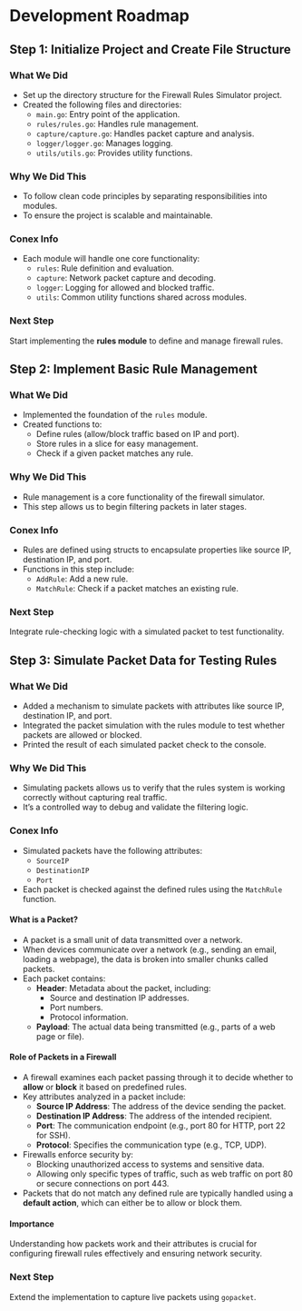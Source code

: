 # Development Roadmap

## Step 1: Initialize Project and Create File Structure
### What We Did
- Set up the directory structure for the Firewall Rules Simulator project.
- Created the following files and directories:
    - `main.go`: Entry point of the application.
    - `rules/rules.go`: Handles rule management.
    - `capture/capture.go`: Handles packet capture and analysis.
    - `logger/logger.go`: Manages logging.
    - `utils/utils.go`: Provides utility functions.

### Why We Did This
- To follow clean code principles by separating responsibilities into modules.
- To ensure the project is scalable and maintainable.

### Conex Info
- Each module will handle one core functionality:
    - `rules`: Rule definition and evaluation.
    - `capture`: Network packet capture and decoding.
    - `logger`: Logging for allowed and blocked traffic.
    - `utils`: Common utility functions shared across modules.

### Next Step
Start implementing the **rules module** to define and manage firewall rules.

## Step 2: Implement Basic Rule Management
### What We Did
- Implemented the foundation of the `rules` module.
- Created functions to:
  - Define rules (allow/block traffic based on IP and port).
  - Store rules in a slice for easy management.
  - Check if a given packet matches any rule.

### Why We Did This
- Rule management is a core functionality of the firewall simulator.
- This step allows us to begin filtering packets in later stages.

### Conex Info
- Rules are defined using structs to encapsulate properties like source IP, destination IP, and port.
- Functions in this step include:
  - `AddRule`: Add a new rule.
  - `MatchRule`: Check if a packet matches an existing rule.

### Next Step
Integrate rule-checking logic with a simulated packet to test functionality.

## Step 3: Simulate Packet Data for Testing Rules
### What We Did
- Added a mechanism to simulate packets with attributes like source IP, destination IP, and port.
- Integrated the packet simulation with the rules module to test whether packets are allowed or blocked.
- Printed the result of each simulated packet check to the console.

### Why We Did This
- Simulating packets allows us to verify that the rules system is working correctly without capturing real traffic.
- It’s a controlled way to debug and validate the filtering logic.

### Conex Info
- Simulated packets have the following attributes:
  - `SourceIP`
  - `DestinationIP`
  - `Port`
- Each packet is checked against the defined rules using the `MatchRule` function.
#### What is a Packet?
- A packet is a small unit of data transmitted over a network.
- When devices communicate over a network (e.g., sending an email, loading a webpage), the data is broken into smaller chunks called packets.
- Each packet contains:
  - **Header**: Metadata about the packet, including:
    - Source and destination IP addresses.
    - Port numbers.
    - Protocol information.
  - **Payload**: The actual data being transmitted (e.g., parts of a web page or file).

#### Role of Packets in a Firewall
- A firewall examines each packet passing through it to decide whether to **allow** or **block** it based on predefined rules.
- Key attributes analyzed in a packet include:
  - **Source IP Address**: The address of the device sending the packet.
  - **Destination IP Address**: The address of the intended recipient.
  - **Port**: The communication endpoint (e.g., port 80 for HTTP, port 22 for SSH).
  - **Protocol**: Specifies the communication type (e.g., TCP, UDP).
- Firewalls enforce security by:
  - Blocking unauthorized access to systems and sensitive data.
  - Allowing only specific types of traffic, such as web traffic on port 80 or secure connections on port 443.
- Packets that do not match any defined rule are typically handled using a **default action**, which can either be to allow or block them.

#### Importance
Understanding how packets work and their attributes is crucial for configuring firewall rules effectively and ensuring network security.
### Next Step
Extend the implementation to capture live packets using `gopacket`.